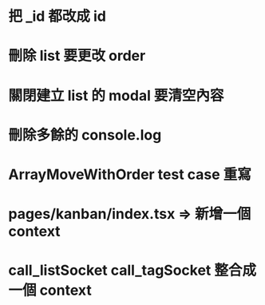 # 把 \_id 都改成 id

# 刪除 list 要更改 order

# 關閉建立 list 的 modal 要清空內容

# 刪除多餘的 console.log

# ArrayMoveWithOrder test case 重寫

# pages/kanban/index.tsx => 新增一個 context

# call_listSocket call_tagSocket 整合成一個 context
